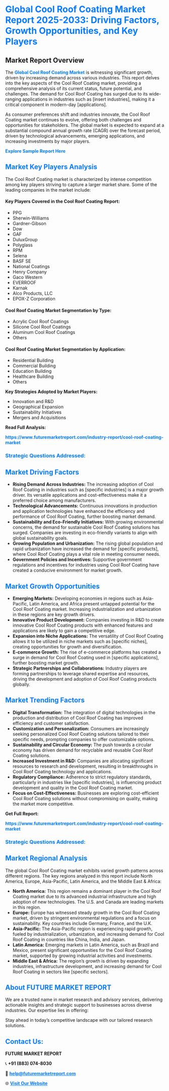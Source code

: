 <h1 style="color: #007BFF;">Global Cool Roof Coating Market Report 2025-2033: Driving Factors, Growth Opportunities, and Key Players</h1>

<section id="overview">
<h2>Market Report Overview</h2>
<p>The <a href="https://www.futuremarketreport.com/industry-report/cool-roof-coating-market" style="color: #007BFF; text-decoration: none;"><strong>Global Cool Roof Coating Market</strong></a> is witnessing significant growth, driven by increasing demand across various industries. This report delves into the key aspects of the Cool Roof Coating market, providing a comprehensive analysis of its current status, future potential, and challenges. The demand for Cool Roof Coating has surged due to its wide-ranging applications in industries such as [insert industries], making it a critical component in modern-day [applications].</p>
<p>As consumer preferences shift and industries innovate, the Cool Roof Coating market continues to evolve, offering both challenges and opportunities for stakeholders. The global market is expected to expand at a substantial compound annual growth rate (CAGR) over the forecast period, driven by technological advancements, emerging applications, and increasing investments by major players.</p>
</section>

<section id="overview">
<p><a href="https://www.futuremarketreport.com/request-sample/reportId=103697" style="color: #007BFF; text-decoration: none;"><strong>Explore Sample Report Here</strong></a></p>
</section>

<section id="key-players">
<h2 style="color: #007BFF;">Market Key Players Analysis</h2>
<p>The Cool Roof Coating market is characterized by intense competition among key players striving to capture a larger market share. Some of the leading companies in the market include:</p>
<h4>Key Players Covered in the Cool Roof Coating Report:</h4>
<ul><li>PPG</li><li>Sherwin-Williams</li><li>Gardner-Gibson</li><li>Dow</li><li>GAF</li><li>DuluxGroup</li><li>Polyglass</li><li>RPM</li><li>Selena</li><li>BASF SE</li><li>National Coatings</li><li>Henry Company</li><li>Gaco Western</li><li>EVERROOF</li><li>Karnak</li><li>Alco Products, LLC</li><li>EPOX-Z Corporation</li></ul>
<h4>Cool Roof Coating Market Segmentation by Type:</h4>
<ul><li>Acrylic Cool Roof Coatings</li><li>Silicone Cool Roof Coatings</li><li>Aluminum Cool Roof Coatings</li><li>Others</li></ul>

<h4>Cool Roof Coating Market Segmentation by Application:</h4>
<ul><li>Residential Building</li><li>Commercial Building</li><li>Education Building</li><li>Healthcare Building</li><li>Others</li></ul>
<p><strong>Key Strategies Adopted by Market Players:</strong></p>
<ul>
<li>Innovation and R&D</li>
<li>Geographical Expansion</li>
<li>Sustainability Initiatives</li>
<li>Mergers and Acquisitions</li>
</ul>
</section>

<section>
<p><strong>Read Full Analysis: </strong></p><a href="https://www.futuremarketreport.com/industry-report/cool-roof-coating-market" style="color: #007BFF; text-decoration: none;"><strong>https://www.futuremarketreport.com/industry-report/cool-roof-coating-market</strong></a>
<h3 style="color: #007BFF;">Strategic Questions Addressed:</h3>
</section>

<section id="driving-factors">
<h2 style="color: #007BFF;">Market Driving Factors</h2>
<ul>
<li><strong>Rising Demand Across Industries:</strong> The increasing adoption of Cool Roof Coating in industries such as [specific industries] is a major growth driver. Its versatile applications and cost-effectiveness make it a preferred choice among manufacturers.</li>
<li><strong>Technological Advancements:</strong> Continuous innovations in production and application technologies have enhanced the efficiency and performance of Cool Roof Coating, further boosting market demand.</li>
<li><strong>Sustainability and Eco-Friendly Initiatives:</strong> With growing environmental concerns, the demand for sustainable Cool Roof Coating solutions has surged. Companies are investing in eco-friendly variants to align with global sustainability goals.</li>
<li><strong>Growing Population and Urbanization:</strong> The rising global population and rapid urbanization have increased the demand for [specific products], where Cool Roof Coating plays a vital role in meeting consumer needs.</li>
<li><strong>Government Policies and Incentives:</strong> Supportive government regulations and incentives for industries using Cool Roof Coating have created a conducive environment for market growth.</li>
</ul>
</section>

<section id="growth-opportunities">
<h2 style="color: #007BFF;">Market Growth Opportunities</h2>
<ul>
<li><strong>Emerging Markets:</strong> Developing economies in regions such as Asia-Pacific, Latin America, and Africa present untapped potential for the Cool Roof Coating market. Increasing industrialization and urbanization in these regions are key growth drivers.</li>
<li><strong>Innovative Product Development:</strong> Companies investing in R&D to create innovative Cool Roof Coating products with enhanced features and applications are likely to gain a competitive edge.</li>
<li><strong>Expansion into Niche Applications:</strong> The versatility of Cool Roof Coating allows it to be utilized in niche markets such as [specific niches], creating opportunities for growth and diversification.</li>
<li><strong>E-commerce Growth:</strong> The rise of e-commerce platforms has created a surge in demand for Cool Roof Coating used in [specific applications], further boosting market growth.</li>
<li><strong>Strategic Partnerships and Collaborations:</strong> Industry players are forming partnerships to leverage shared expertise and resources, driving the development and adoption of Cool Roof Coating products globally.</li>
</ul>
</section>

<section id="trending-factors">
<h2 style="color: #007BFF;">Market Trending Factors</h2>
<ul>
<li><strong>Digital Transformation:</strong> The integration of digital technologies in the production and distribution of Cool Roof Coating has improved efficiency and customer satisfaction.</li>
<li><strong>Customization and Personalization:</strong> Consumers are increasingly seeking personalized Cool Roof Coating solutions tailored to their specific needs, prompting companies to offer customizable options.</li>
<li><strong>Sustainability and Circular Economy:</strong> The push towards a circular economy has driven demand for recyclable and reusable Cool Roof Coating solutions.</li>
<li><strong>Increased Investment in R&D:</strong> Companies are allocating significant resources to research and development, resulting in breakthroughs in Cool Roof Coating technology and applications.</li>
<li><strong>Regulatory Compliance:</strong> Adherence to strict regulatory standards, particularly in industries like [specific industries], is influencing product development and quality in the Cool Roof Coating market.</li>
<li><strong>Focus on Cost-Effectiveness:</strong> Businesses are exploring cost-efficient Cool Roof Coating solutions without compromising on quality, making the market more competitive.</li>
</ul>
</section>

<section>
<p><strong>Get Full Report: </strong></p><a href="https://www.futuremarketreport.com/industry-report/cool-roof-coating-market" style="color: #007BFF; text-decoration: none;"><strong>https://www.futuremarketreport.com/industry-report/cool-roof-coating-market</strong></a>
<h3 style="color: #007BFF;">Strategic Questions Addressed:</h3>
</section>


<section id="regional-analysis">
<h2 style="color: #007BFF;">Market Regional Analysis</h2>
<p>The global Cool Roof Coating market exhibits varied growth patterns across different regions. The key regions analyzed in this report include North America, Europe, Asia-Pacific, Latin America, and the Middle East & Africa:</p>
<ul>
<li><strong>North America:</strong> This region remains a dominant player in the Cool Roof Coating market due to its advanced industrial infrastructure and high adoption of new technologies. The U.S. and Canada are leading markets in this region.</li>
<li><strong>Europe:</strong> Europe has witnessed steady growth in the Cool Roof Coating market, driven by stringent environmental regulations and a focus on sustainability. Key countries include Germany, France, and the U.K.</li>
<li><strong>Asia-Pacific:</strong> The Asia-Pacific region is experiencing rapid growth, fueled by industrialization, urbanization, and increasing demand for Cool Roof Coating in countries like China, India, and Japan.</li>
<li><strong>Latin America:</strong> Emerging markets in Latin America, such as Brazil and Mexico, present significant opportunities for the Cool Roof Coating market, supported by growing industrial activities and investments.</li>
<li><strong>Middle East & Africa:</strong> The region’s growth is driven by expanding industries, infrastructure development, and increasing demand for Cool Roof Coating in sectors like [specific sectors].</li>
</ul>
</section>

<footer>
<h2 style="color: #007BFF;">About FUTURE MARKET REPORT</h2>
<p>We are a trusted name in market research and advisory services, delivering actionable insights and strategic support to businesses across diverse industries. Our expertise lies in offering:</p>

<p>Stay ahead in today’s competitive landscape with our tailored research solutions.</p>

<h2 style="color: #007BFF;">Contact Us:</h2>
<p><strong>FUTURE MARKET REPORT</strong></p>
<p>📞 <strong>+91 (883) 074-8030</strong></p>
<p>📧 <strong><a href="mailto:help@futuremarketreport.com" style="color: #007BFF;">help@futuremarketreport.com</a></strong></p>
<p>🌐 <strong><a href="https://www.futuremarketreport.com/" style="color: #007BFF;">Visit Our Website</a></strong></p>
</footer>